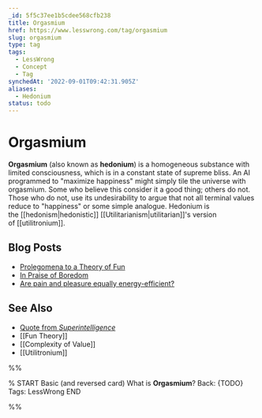 ```yaml
---
_id: 5f5c37ee1b5cdee568cfb238
title: Orgasmium
href: https://www.lesswrong.com/tag/orgasmium
slug: orgasmium
type: tag
tags:
  - LessWrong
  - Concept
  - Tag
synchedAt: '2022-09-01T09:42:31.905Z'
aliases:
  - Hedonium
status: todo
---
```


# Orgasmium

**Orgasmium** (also known as **hedonium**) is a homogeneous substance with limited consciousness, which is in a constant state of supreme bliss. An AI programmed to "maximize happiness" might simply tile the universe with orgasmium. Some who believe this consider it a good thing; others do not. Those who do not, use its undesirability to argue that not all terminal values reduce to "happiness" or some simple analogue. Hedonium is the [[hedonism|hedonistic]] [[Utilitarianism|utilitarian]]'s version of [[utilitronium]].

## Blog Posts

- [Prolegomena to a Theory of Fun](https://www.lesswrong.com/lw/wv/prolegomena_to_a_theory_of_fun/)
- [In Praise of Boredom](https://www.lesswrong.com/lw/xr/in_praise_of_boredom/)
- [Are pain and pleasure equally energy-efficient?](https://reflectivedisequilibrium.blogspot.com/2012/03/are-pain-and-pleasure-equally-energy.html)

## See Also

- [Quote from _Superintelligence_](https://www.goodreads.com/quotes/1413237-consider-an-ai-that-has-hedonism-as-its-final-goal)
- [[Fun Theory]]
- [[Complexity of Value]]
- [[Utilitronium]]


%%

% START
Basic (and reversed card)
What is **Orgasmium**?
Back: {TODO}
Tags: LessWrong
END

%%
	
